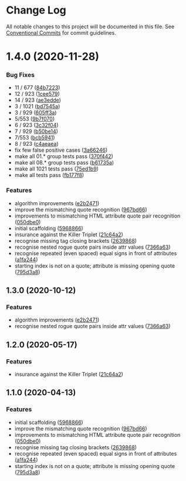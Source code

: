 # Change Log

All notable changes to this project will be documented in this file.
See [Conventional Commits](https://conventionalcommits.org) for commit guidelines.

# 1.4.0 (2020-11-28)


### Bug Fixes

* 11 / 677 ([84b7223](https://git.sr.ht/~royston/codsen/commits/84b7223fa4aa4335650aecac91e34807b4e331eb))
* 12 / 923 ([1cee579](https://git.sr.ht/~royston/codsen/commits/1cee5797af29fc703c4b6e4b6c9cdfcfcce99c8a))
* 14 / 923 ([ae3edde](https://git.sr.ht/~royston/codsen/commits/ae3edde564ea3d5ee9170ec0af85aae7c093d930))
* 3 / 1021 ([bd7545a](https://git.sr.ht/~royston/codsen/commits/bd7545a69a40315dd55f1333f136b0b476f452ab))
* 3 / 929 ([605ff3a](https://git.sr.ht/~royston/codsen/commits/605ff3af837711d0855abcc2c7e0ba7a10f877a0))
* 5/553 ([9b7f070](https://git.sr.ht/~royston/codsen/commits/9b7f070a4273e35cd948ca5bb81ed520a4f2d95c))
* 6 / 923 ([3c32f04](https://git.sr.ht/~royston/codsen/commits/3c32f0410a830f36e1b56df7dd79996a91f0cb33))
* 7 / 929 ([b50be14](https://git.sr.ht/~royston/codsen/commits/b50be14a2f60d33e5d3431600592e5e2a5370887))
* 7/553 ([bcb5941](https://git.sr.ht/~royston/codsen/commits/bcb5941bc8356c4ef4cd2ad07d7fe5635c9170c6))
* 8 / 923 ([c4aeaea](https://git.sr.ht/~royston/codsen/commits/c4aeaea95555a1365ee4951198d3602daa2df372))
* fix few false positive cases ([3a66246](https://git.sr.ht/~royston/codsen/commits/3a66246c23d4e97e4705a0482628293f831d6332))
* make all 01.* group tests pass ([370f442](https://git.sr.ht/~royston/codsen/commits/370f442f739b7514f1fa21ff4d5108df55c0c77e))
* make all 08.* group tests pass ([b61735a](https://git.sr.ht/~royston/codsen/commits/b61735afd8fcac9d1c4aef5240a5a036d96182e9))
* make all 1021 tests pass ([75ed1b9](https://git.sr.ht/~royston/codsen/commits/75ed1b9d43f08d2fad1a15273b7c90fe10656373))
* make all tests pass ([fb177f8](https://git.sr.ht/~royston/codsen/commits/fb177f835c2023b992e9a049d31764c1667c08da))


### Features

* algorithm improvements ([e2b2471](https://git.sr.ht/~royston/codsen/commits/e2b2471cd069ca242f3c906542750016ce5f2385))
* improve the mismatching quote recognition ([967bd66](https://git.sr.ht/~royston/codsen/commits/967bd66ee2a9b4ff9414d1cca715569f5c677ff6))
* improvements to mismatching HTML attribute quote pair recognition ([050dbe0](https://git.sr.ht/~royston/codsen/commits/050dbe02569d98c2741aca00fed990004c22eeb2))
* initial scaffolding ([5968866](https://git.sr.ht/~royston/codsen/commits/5968866db6702dba9031b7633e3be92eb0d62d5c))
* insurance against the Killer Triplet ([21c64a2](https://git.sr.ht/~royston/codsen/commits/21c64a2fbba5c2e5edc2cdb1fcfbd2c81c6ee67a))
* recognise missing tag closing brackets ([2639868](https://git.sr.ht/~royston/codsen/commits/26398686dfffafd069fd25577f69009d5a27f2f9))
* recognise nested rogue quote pairs inside attr values ([7366a63](https://git.sr.ht/~royston/codsen/commits/7366a6300f8ce2a4b6d5df63c9a910f505c64116))
* recognise repeated (even spaced) equal signs in front of attributes ([a1fa244](https://git.sr.ht/~royston/codsen/commits/a1fa2444167c5471e04860af9d3ec15f946a2489))
* starting index is not on a quote; attribute is missing opening quote ([795d3a8](https://git.sr.ht/~royston/codsen/commits/795d3a85e3a3a0b46b2ce3f62e93ee3db8f0610e))





## 1.3.0 (2020-10-12)

### Features

- algorithm improvements ([e2b2471](https://gitlab.com/codsen/codsen/commit/e2b2471cd069ca242f3c906542750016ce5f2385))
- recognise nested rogue quote pairs inside attr values ([7366a63](https://gitlab.com/codsen/codsen/commit/7366a6300f8ce2a4b6d5df63c9a910f505c64116))

## 1.2.0 (2020-05-17)

### Features

- insurance against the Killer Triplet ([21c64a2](https://gitlab.com/codsen/codsen/commit/21c64a2fbba5c2e5edc2cdb1fcfbd2c81c6ee67a))

## 1.1.0 (2020-04-13)

### Features

- initial scaffolding ([5968866](https://gitlab.com/codsen/codsen/commit/5968866db6702dba9031b7633e3be92eb0d62d5c))
- improve the mismatching quote recognition ([967bd66](https://gitlab.com/codsen/codsen/commit/967bd66ee2a9b4ff9414d1cca715569f5c677ff6))
- improvements to mismatching HTML attribute quote pair recognition ([050dbe0](https://gitlab.com/codsen/codsen/commit/050dbe02569d98c2741aca00fed990004c22eeb2))
- recognise missing tag closing brackets ([2639868](https://gitlab.com/codsen/codsen/commit/26398686dfffafd069fd25577f69009d5a27f2f9))
- recognise repeated (even spaced) equal signs in front of attributes ([a1fa244](https://gitlab.com/codsen/codsen/commit/a1fa2444167c5471e04860af9d3ec15f946a2489))
- starting index is not on a quote; attribute is missing opening quote ([795d3a8](https://gitlab.com/codsen/codsen/commit/795d3a85e3a3a0b46b2ce3f62e93ee3db8f0610e))
